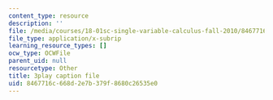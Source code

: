 ```yaml
---
content_type: resource
description: ''
file: /media/courses/18-01sc-single-variable-calculus-fall-2010/8467716c668d2e7b379f8680c26535e0_XRkgBWbWvg4.srt
file_type: application/x-subrip
learning_resource_types: []
ocw_type: OCWFile
parent_uid: null
resourcetype: Other
title: 3play caption file
uid: 8467716c-668d-2e7b-379f-8680c26535e0
---
```


